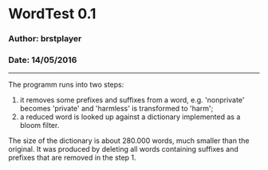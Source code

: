 WordTest 0.1
============
### Author: brstplayer
### Date: 14/05/2016 
---
The programm runs into two steps:

  1. it removes some prefixes and suffixes from a word, e.g. 'nonprivate' becomes 'private' and 'harmless' is transformed to 'harm';
  2. a reduced word is looked up against a dictionary implemented as a bloom filter.

The size of the dictionary is about 280.000 words, much smaller than the original. It was produced by deleting all words containing suffixes and prefixes that are removed in the step 1.
